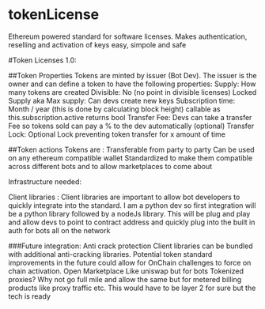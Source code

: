 # tokenLicense
Ethereum powered standard for software licenses. Makes authentication, reselling and activation of keys easy, simpole and safe




#Token Licenses 1.0:

##Token Properties
Tokens are minted by issuer (Bot Dev). The issuer is the owner and can define a token to have the following properties:
Supply: How many tokens are created
Divisible: No (no point in divisible licenses)
Locked Supply aka Max supply: Can devs create new keys 
Subscription time: Month / year (this is done by calculating block height) callable as this.subscription.active returns bool
Transfer Fee: Devs can take a transfer Fee so tokens sold can pay a % to the dev automatically (optional)
Transfer Lock: Optional Lock preventing token transfer for x amount of time 

##Token actions
Tokens are :
Transferable from party to party 
Can be used on any ethereum compatible wallet 
Standardized to make them compatible across different bots and to allow marketplaces to come about 

Infrastructure needed:

Client libraries :
    Client libraries are important to allow bot developers to quickly integrate into the standard. I am a python dev so first integration will be a python library followed by a nodeJs library. This will be plug and play and allow devs to point to contract address and quickly plug into the built in auth for bots all on the network

###Future integration:
Anti crack protection 
  Client libraries can be bundled with additional anti-cracking libraries. Potential token standard improvements in the future could allow for OnChain challenges to force on chain activation.
Open Marketplace
  Like uniswap but for bots 
Tokenized proxies? 
  Why not go full mile and allow the same but for metered billing products like proxy traffic etc. This would have to be layer 2 for sure but the tech is ready 
